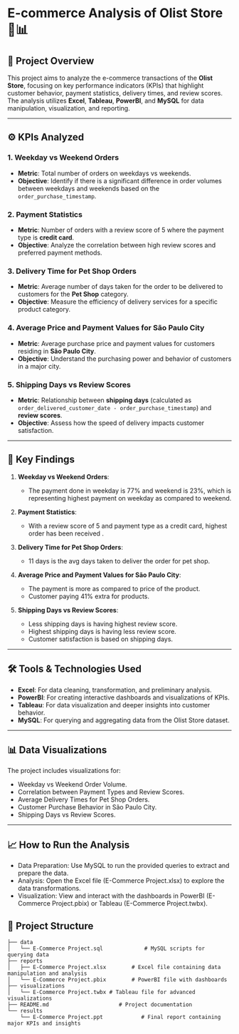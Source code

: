 # E-commerce Analysis of Olist Store 🛒📊

## 📄 Project Overview
This project aims to analyze the e-commerce transactions of the **Olist Store**, focusing on key performance indicators (KPIs) that highlight customer behavior, payment statistics, delivery times, and review scores. The analysis utilizes **Excel**, **Tableau**, **PowerBI**, and **MySQL** for data manipulation, visualization, and reporting.

---

## ⚙️ KPIs Analyzed

### 1. **Weekday vs Weekend Orders**
- **Metric**: Total number of orders on weekdays vs weekends.
- **Objective**: Identify if there is a significant difference in order volumes between weekdays and weekends based on the `order_purchase_timestamp`.

### 2. **Payment Statistics**
- **Metric**: Number of orders with a review score of 5 where the payment type is **credit card**.
- **Objective**: Analyze the correlation between high review scores and preferred payment methods.

### 3. **Delivery Time for Pet Shop Orders**
- **Metric**: Average number of days taken for the order to be delivered to customers for the **Pet Shop** category.
- **Objective**: Measure the efficiency of delivery services for a specific product category.

### 4. **Average Price and Payment Values for São Paulo City**
- **Metric**: Average purchase price and payment values for customers residing in **São Paulo City**.
- **Objective**: Understand the purchasing power and behavior of customers in a major city.

### 5. **Shipping Days vs Review Scores**
- **Metric**: Relationship between **shipping days** (calculated as `order_delivered_customer_date - order_purchase_timestamp`) and **review scores**.
- **Objective**: Assess how the speed of delivery impacts customer satisfaction.

---

## 🔑 Key Findings

1. **Weekday vs Weekend Orders**: 
   - The payment done in weekday is 77% and  weekend is 23%, which is representing highest payment on weekday as compared to weekend.

2. **Payment Statistics**: 
   - With a review score of 5 and payment type as a credit card, highest order has been received .

3. **Delivery Time for Pet Shop Orders**: 
   - 11 days is the avg days taken to deliver the order for pet shop.

4. **Average Price and Payment Values for São Paulo City**: 
   - The payment is more as compared to price of the product.
   - Customer paying 41% extra for products.

5. **Shipping Days vs Review Scores**: 
   - Less shipping days is having highest review score.
   - Highest shipping days is having less review score.
   - Customer satisfaction is based on shipping days.

---

## 🛠️ Tools & Technologies Used

- **Excel**: For data cleaning, transformation, and preliminary analysis.
- **PowerBI**: For creating interactive dashboards and visualizations of KPIs.
- **Tableau**: For data visualization and deeper insights into customer behavior.
- **MySQL**: For querying and aggregating data from the Olist Store dataset.

---

## 📊 Data Visualizations
The project includes visualizations for:
- Weekday vs Weekend Order Volume.
- Correlation between Payment Types and Review Scores.
- Average Delivery Times for Pet Shop Orders.
- Customer Purchase Behavior in São Paulo City.
- Shipping Days vs Review Scores.

---

## 📈 How to Run the Analysis
- Data Preparation:
  Use MySQL to run the provided queries to extract and prepare the data.
- Analysis:
  Open the Excel file (E-Commerce Project.xlsx) to explore the data transformations.
- Visualization:
  View and interact with the dashboards in PowerBI (E-Commerce Project.pbix) or Tableau (E-Commerce Project.twbx).

## 📂 Project Structure

```plaintext
├── data
│   └── E-Commerce Project.sql             # MySQL scripts for querying data
├── reports
│   ├── E-Commerce Project.xlsx        # Excel file containing data manipulation and analysis
│   └── E-Commerce Project.pbix        # PowerBI file with dashboards
├── visualizations
│   └── E-Commerce Project.twbx # Tableau file for advanced visualizations
├── README.md                      # Project documentation
└── results
    └── E-Commerce Project.ppt            # Final report containing major KPIs and insights


